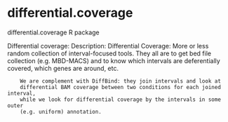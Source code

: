 differential.coverage
=====================
differential.coverage R package

Differential coverage: 
Description: Differential Coverage: More or less random collection of
    interval-focused tools.  They all are to get bed file collection (e.g.
    MBD-MACS) and to know which intervals are deferentially covered, which
    genes are around, etc. 

		We are complement with DiffBind: they join intervals and look at			
		differential BAM coverage between two conditions for each joined interval, 	
		while we look for differential coverage by the intervals in some outer 
		(e.g. uniform) annotation. 

